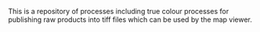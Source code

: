 This is a repository of processes including true colour processes for publishing raw products into tiff files which can be used by the map viewer.
